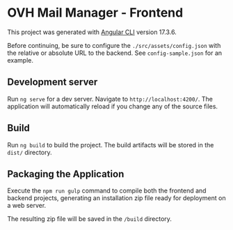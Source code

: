 # OVH Mail Manager - Frontend

This project was generated with [Angular CLI](https://github.com/angular/angular-cli) version 17.3.6.

Before continuing, be sure to configure the `./src/assets/config.json` with the relative or absolute URL to the backend.
See `config-sample.json` for an example.

## Development server

Run `ng serve` for a dev server. Navigate to `http://localhost:4200/`. The application will automatically reload if you change any of the source files.

## Build

Run `ng build` to build the project. The build artifacts will be stored in the `dist/` directory.

## Packaging the Application

Execute the `npm run gulp` command to compile both the frontend and backend projects, generating an installation zip file ready for deployment on a web server.

The resulting zip file will be saved in the `/build` directory.

